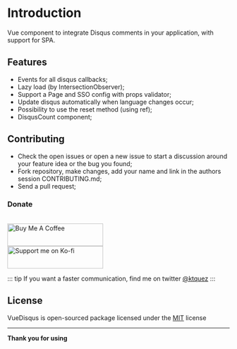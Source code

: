 # Introduction

Vue component to integrate Disqus comments in your application, with support for SPA.

## Features

- Events for all disqus callbacks;
- Lazy load (by IntersectionObserver);
- Support a Page and SSO config with props validator;
- Update disqus automatically when language changes occur;
- Possibility to use the reset method (using ref);
- DisqusCount component;

## Contributing

- Check the open issues or open a new issue to start a discussion around your feature idea or the bug you found;
- Fork repository, make changes, add your name and link in the authors session CONTRIBUTING.md;
- Send a pull request;

### Donate

<br> 

<a href="https://www.buymeacoffee.com/ktquez" target="_blank" aria-label="Buy Me A Coffee">
  <img src="https://cdn.buymeacoffee.com/buttons/lato-black.png" alt="Buy Me A Coffee" style="height: 51px !important;width: 217px !important;" >
</a>

<br> 

<a href="https://ko-fi.com/O5O31PRAX" target="_blank" aria-label="Support me on Ko-fi">
  <img src="https://www.ko-fi.com/img/githubbutton_sm.svg" alt="Support me on Ko-fi" style="height: 51px !important;width: 217px !important;" >
</a>

::: tip
If you want a faster communication, find me on twitter [@ktquez](https://twitter.com/ktquez)
:::

## License

VueDisqus is open-sourced package licensed under the [MIT](https://github.com/ktquez/vue-disqus/blob/master/LICENSE) license

---

**Thank you for using**
